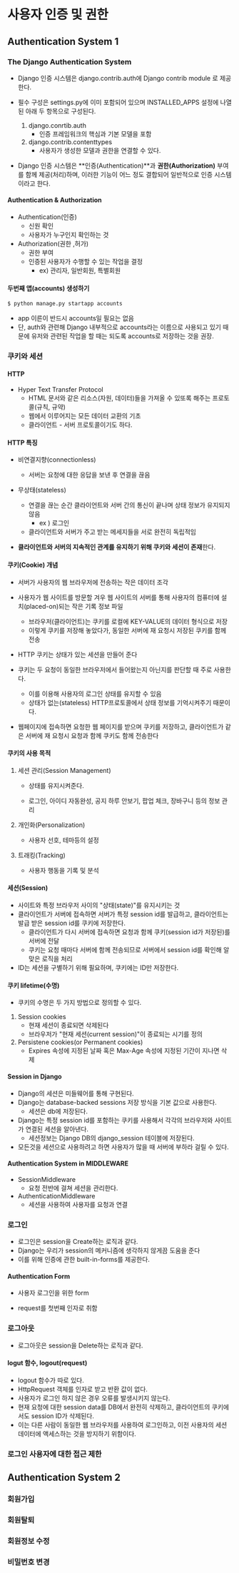 # 사용자 인증 및 권한

## Authentication System 1

### The Django Authentication System

- Django 인증 시스템은 django.contrib.auth에 Django contrib module 로 제공한다.
- 필수 구성은 settings.py에 이미 포함되어 있으며 INSTALLED_APPS 설정에 나열된 아래 두 항목으로 구성된다.
  1. django.conrtib.auth
     - 인증 프레임워크의 핵심과 기본 모델을 포함
  2. django.contrib.contenttypes
     - 사용자가 생성한 모델과 권한을 연결할 수 있다.

- Django 인증 시스템은 **인증(Authentication)**과 **권한(Authorization)** 부여를 함께 제공(처리)하며, 이러한 기능이 어느 정도 결합되어 일반적으로 인증 시스템이라고 한다.



#### Authentication & Authorization

- Authentication(인증)
  - 신원 확인
  - 사용자가 누구인지 확인하는 것
- Authorization(권한 ,허가)
  - 권한 부여
  - 인증된 사용자가 수행할 수 있는 작업을 결정
    - ex) 관리자, 일반회원, 특별회원



#### 두번째 앱(accounts) 생성하기

``` bash
$ python manage.py startapp accounts
```

- app 이른이 반드시 accounts일 필요는 없음
- 단, auth와 관련해 Django 내부적으로 accounts라는 이름으로 사용되고 있기 때문에 유저와 관련된 작업을 할 때는 되도록 accounts로 저장하는 것을 권장.





### 쿠키와 세션

#### HTTP

- Hyper Text Transfer Protocol
  - HTML 문서와 같은 리소스(자원, 데이터)들을 가져올 수 있또록 해주는 프로토콜(규칙, 규약)
  - 웹에서 이루어지는 모든 데이터 교환의 기초
  - 클라이언트 - 서버 프로토콜이기도 하다.

#### HTTP 특징

- 비연결지향(connectionless)
  - 서버는 요청에 대한 응답을 보낸 후 연결을 끊음



- 무상태(stateless)
  - 연결을 끊는 순간 클라이언트와 서버 간의 통신이 끝나며 상태 정보가 유지되지 않음
    - ex ) 로그인
  - 클라이언트와 서버가 주고 받는 메세지들을 서로 완전히 독립적임



- **클라이언트와 서버의 지속적인 관계를 유지하기 위해 쿠키와 세션이 존재**한다.



#### 쿠키(Cookie) 개념

- 서버가 사용자의 웹 브라우저에 전송하는 작은 데이터 조각
- 사용자가 웹 사이트를 방문할 겨우 웹 사이트의 서버를 통해 사용자의 컴퓨터에 설치(placed-on)되는 작은 기록 정보 파일
  - 브라우저(클라이언트)는 쿠키를 로컬에 KEY-VALUE의 데이터 형식으로 저장
  - 이렇게 쿠키를 저장해 놓았다가, 동일한 서버에 재 요청시 저장된 쿠키를 함께 전송

- HTTP 쿠키는 상태가 있는 세션을 만들어 준다
- 쿠키는 두 요청이 동일한 브라우저에서 들어왔는지 아닌지를 판단할 때 주로 사용한다.
  - 이를 이용해 사용자의 로그인 상태를 유지할 수 있음
  - 상태가 없는(stateless) HTTP프로토콜에서 상태 정보를 기억시켜주기 때문이다.

- 웹페이지에 접속하면 요청한 웹 페이지를 받으며 쿠키를 저장하고, 클라이언트가 같은 서버에 재 요청시 요청과 함께 쿠키도 함께 전송한다



#### 쿠키의 사용 목적

1. 세션 관리(Session Management)

   - 상태를 유지시켜준다.

   - 로그인, 아이디 자동완성, 공지 하루 안보기, 팝업 체크, 장바구니 등의 정보 관리

2. 개인화(Personalization)

   - 사용자 선호, 테마등의 설정

3. 트래킹(Tracking)

   - 사용자 행동을 기록 및 분석



#### 세션(Session)

- 사이트와 특정 브라우저 사이의 "상태(state)"를 유지시키는 것
- 클라이언트가 서버에 접속하면 서버가 특정 session id를 발급하고, 클라이언트는 발급 받은 session id를 쿠키에 저장한다.
  - 클라이언트가 다시 서버에 접속하면 요청과 함께 쿠키(session id가 저장된)를 서버에 전달
  - 쿠키는 요청 때마다 서버에 함께 전송되므로 서버에서 session id를 확인해 알맞은 로직을 처리
- ID는 세션을 구별하기 위해 필요하며, 쿠키에는 ID만 저장한다.



#### 쿠키 lifetime(수명)

- 쿠키의 수명은 두 가지 방법으로 정의할 수 있다.

1. Session cookies
   - 현재 세션이 종료되면 삭제된다
   - 브라우저가 "현재 세션(current session)"이 종료되는 시기를 정의
2. Persistene cookies(or Permanent cookies)
   - Expires 속성에 지정된 날짜 혹은 Max-Age 속성에 지정된 기간이 지나면 삭제



#### Session in Django

- Django의 세션은 미들웨어를 통해 구현된다.
- Django는 database-backed sessions 저장 방식을 기본 값으로 사용한다.
  - 세션은 db에 저장된다.
- Django는 특정 session id를 포함하는 쿠키를 사용해서 각각의 브라우저와 사이트가 연결된 세션을 알아낸다.
  - 세션정보는 Django DB의 django_session 테이블에 저장된다.
- 모든것을 세션으로 사용하려고 하면 사용자가 많을 때 서버에 부하라 걸릴 수 있다.



#### Authentication System in MIDDLEWARE

- SessionMiddleware
  - 요청 전반에 걸쳐 세션을 관리한다.
- AuthenticationMiddleware
  - 세션을 사용하여 사용자를 요청과 연결



### 로그인

- 로그인은 session을 Create하는 로직과 같다.
- Django는 우리가 session의 메커니즘에 생각하지 않게끔 도움을 준다
- 이를 위해 인증에 관한 built-in-forms를 제공한다.



#### Authentication Form

- 사용자 로그인을 위한 form

- request를 첫번째 인자로 취함

  



### 로그아웃

- 로그아웃은 session을 Delete하는 로직과 같다.

#### logut 함수, logout(request)

- logout 함수가 따로 있다.
- HttpRequest 객체를 인자로 받고 반환 값이 없다.
- 사용자가 로그인 하지 않은 경우 오류를 발생시키지 않는다.
- 현재 요청에 대한 session data를 DB에서 완전히 삭제하고, 클라이언트의 쿠키에서도 session ID가 삭제된다.
- 이는 다른 사람이 동일한 웹 브라우저를 사용하여 로그인하고, 이전 사용자의 세션데이터에 액세스하는 것을 방지하기 위함이다.





### 로그인 사용자에 대한 접근 제한





## Authentication System 2

### 회원가입

### 회원탈퇴

### 회원정보 수정

### 비밀번호 변경



